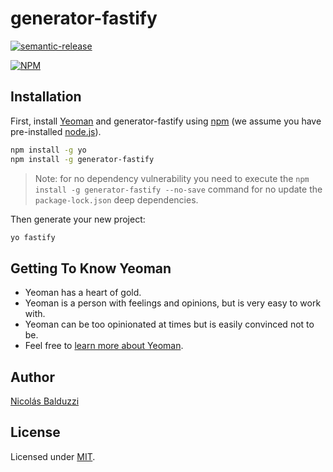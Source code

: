 # generator-fastify

[![semantic-release](https://img.shields.io/badge/%20%20%F0%9F%93%A6%F0%9F%9A%80-semantic--release-e10079.svg)](https://github.com/semantic-release/semantic-release)

[![NPM](https://nodei.co/npm/generator-fastify.png?downloads=true&downloadRank=true&stars=true)](https://nodei.co/npm/generator-fastify/)

## Installation

First, install [Yeoman](http://yeoman.io) and generator-fastify using [npm](https://www.npmjs.com/) (we assume you have pre-installed [node.js](https://nodejs.org/)).

```bash
npm install -g yo
npm install -g generator-fastify
```

> Note: for no dependency vulnerability you need to execute the `npm install -g generator-fastify --no-save` command for no update the `package-lock.json` deep dependencies.

Then generate your new project:

```bash
yo fastify
```

## Getting To Know Yeoman

* Yeoman has a heart of gold.
* Yeoman is a person with feelings and opinions, but is very easy to work with.
* Yeoman can be too opinionated at times but is easily convinced not to be.
* Feel free to [learn more about Yeoman](http://yeoman.io/).

## Author

[Nicolás Balduzzi](nico.balduzzi@gmail.com)

## License

Licensed under [MIT](./LICENSE).
